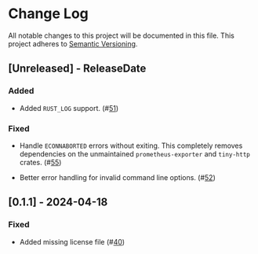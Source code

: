 # Change Log

All notable changes to this project will be documented in this file.
This project adheres to [Semantic Versioning](http://semver.org/).

## [Unreleased] - ReleaseDate

### Added

- Added `RUST_LOG` support.
  (#[51](https://github.com/asomers/gstat-rs/pull/51))

### Fixed

- Handle `ECONNABORTED` errors without exiting.  This completely removes
  dependencies on the unmaintained `prometheus-exporter` and `tiny-http`
  crates.
  (#[55](https://github.com/asomers/gstat-rs/pull/55))

- Better error handling for invalid command line options.
  (#[52](https://github.com/asomers/gstat-rs/pull/52))

## [0.1.1] - 2024-04-18

### Fixed

- Added missing license file
  (#[40](https://github.com/asomers/gstat-rs/pull/40))
